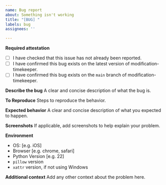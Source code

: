 ```yaml
---
name: Bug report
about: Something isn't working
title: "[BUG] "
labels: bug
assignees: ''

---
```


**Required attestation**
- [ ] I have checked that this issue has not already been reported.
- [ ] I have confirmed this bug exists on the latest version of modification-timekeeper.
- [ ] I have confirmed this bug exists on the `main` branch of modification-timekeeper.

**Describe the bug**
A clear and concise description of what the bug is.

**To Reproduce**
Steps to reproduce the behavior.

**Expected behavior**
A clear and concise description of what you expected to happen.

**Screenshots**
If applicable, add screenshots to help explain your problem.

**Environment**
 - OS: [e.g. iOS]
 - Browser [e.g. chrome, safari]
 - Python Version [e.g. 22]
 - `pillow` version
 - `xattr` version, if not using Windows

**Additional context**
Add any other context about the problem here.
